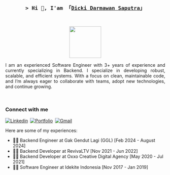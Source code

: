 <h3 align="center">
        <samp>&gt; Hi 👋, I'am
                <b>「<a target="_blank" href="#">Dicki Darmawan Saputra</a>」</b>
        </samp>
</h3>
<br/>

<p align="center">
  <img src="https://i.giphy.com/media/iIqmM5tTjmpOB9mpbn/giphy.webp" height="100"/>
</p>

<p align="justify">
  I am an experienced Software Engineer with 3+ years of experience and currently specializing in Backend. I specialize in developing robust, scalable, and efficient systems. With a focus on clean, maintainable code, and I’m always eager to collaborate with teams, adopt new technologies, and continue growing.
</p>

<br/>

### Connect with me
[![Linkedin](https://img.shields.io/badge/-LinkedIn-0e76a8?style=for-the-badge&logo=Linkedin&logoColor=white)](https://linkedin.com/in/dickidarmawansaputra/)&ensp;[![Portfolio](https://img.shields.io/badge/portfolio-000000?style=for-the-badge&logo=About.me&logoColor=white)](https://dickidarmawansaputra.github.io/)&ensp;[![Gmail](https://img.shields.io/badge/Gmail-D14836?style=for-the-badge&logo=gmail&logoColor=white)](dickidarmawansaputra@gmail.com)


Here are some of my experiences:

- 👨‍💻 Backend Engineer at Gak Gendut Lagi (GGL) [Feb 2024 - August 2024]
- 👨‍💻 Backend Developer at RevivaLTV [Nov 2021 - Jun 2022]
- 👨‍💻 Backend Developer at Oxxo Creative Digital Agency [May 2020 - Jul 2021]
- 👨‍💻 Software Engineer at Idekite Indonesia [Nov 2017 - Jan 2019]

